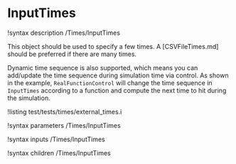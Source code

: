 # InputTimes

!syntax description /Times/InputTimes

This object should be used to specify a few times. A [CSVFileTimes.md] should be preferred
if there are many times.

Dynamic time sequence is also supported, which means you can add/update the time sequence during simulation time via control. As shown in the example, `RealFunctionControl` will change the time sequence in `InputTimes` according to a function and compute the next time to hit during the simulation.

!listing test/tests/times/external_times.i


!syntax parameters /Times/InputTimes

!syntax inputs /Times/InputTimes

!syntax children /Times/InputTimes
